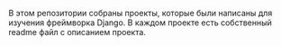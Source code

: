 
В этом репозитории собраны проекты, которые были написаны для изучения фреймворка Django.
В каждом проекте есть собственный readme файл с описанием проекта.
